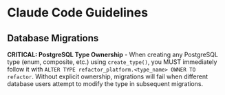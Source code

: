 # Claude Code Guidelines

## Database Migrations

**CRITICAL: PostgreSQL Type Ownership** - When creating any PostgreSQL type (enum, composite, etc.) using `create_type()`, you MUST immediately follow it with `ALTER TYPE refactor_platform.<type_name> OWNER TO refactor`. Without explicit ownership, migrations will fail when different database users attempt to modify the type in subsequent migrations.
